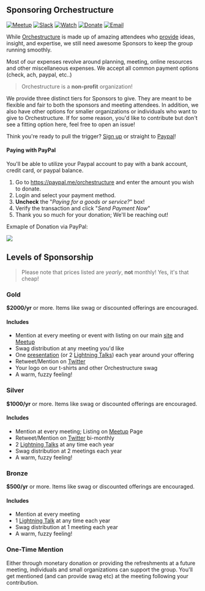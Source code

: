 ## Sponsoring Orchestructure

 [![Meetup](https://img.shields.io/badge/Attend-Meetup-f13a59.svg)](https://www.meetup.com/orchestructure/) [![Slack](https://img.shields.io/badge/Chat-Slack-e9a820.svg)](http://madeina2.com/slack) [![Watch](https://img.shields.io/badge/Watch-Presentations-ff0000.svg)](https://www.youtube.com/channel/UCz3Z1cQ-DJMsdo6ftM27hkg) [![Donate](https://img.shields.io/badge/Donate-PayPal-blue.svg)](https://paypal.me/orchestructure)  [![Email](https://img.shields.io/badge/Email-Organizers-lightgrey.svg)](mailto:orchestructure.meetup@gmail.com)

While [Orchestructure](orchestructure.io) is made up of amazing attendees who [provide](https://github.com/orchestructure/presentations) ideas, insight,
and expertise, we still need awesome Sponsors to keep the group running smoothly.

Most of our expenses revolve around planning, meeting, online resources and other miscellaneous expenses. We accept all common payment options (check, ach, paypal, etc..)

> Orchestructure is a **non-profit** organization! 

We provide three distinct tiers for Sponsors to give. They are meant to be flexible
and fair to both the sponsors and meeting attendees. In addition, we
also have other options for smaller organizations or individuals who want
to give to Orchestructure. If for some reason, you'd like to contribute but don't
see a fitting option here, feel free to open an issue!

Think you're ready to pull the trigger? [Sign up](https://goo.gl/forms/fOcP6A70fXWy21Ft2) or straight to [Paypal]((https://paypal.me/orchestructure))!

#### Paying with PayPal

You'll be able to utilize your Paypal account to pay with a bank account, credit card, or paypal balance.

1. Go to https://paypal.me/orchestructure and enter the amount you wish to donate.
2. Login and select your payment method.
3. **Uncheck** the "*Paying for a goods or service?*" box!
4. Verify the transaction and click "*Send Payment Now*"
5. Thank you so much for your donation; We'll be reaching out!

Exmaple of Donation via PayPal:

![](img/paypal-ex.png)

## Levels of Sponsorship

> Please note that prices listed are *yearly*, **not** monthly! Yes, it's that cheap!

### Gold

**$2000/yr** or more. Items like swag or discounted offerings are encouraged.

#### Includes

* Mention at every meeting or event with listing on our main [site](htts://orchestructure.io/) and [Meetup](https://www.meetup.com/orchestructure/)
* Swag distribution at any meeting you'd like
* One [presentation](https://github.com/orchestructure/presentations) (or 2 [Lightning Talks](https://github.com/orchestructure/presentations#lightning-talks)) each year around your offering
* Retweet/Mention on [Twitter](https://twitter.com/orchestructure)
* Your logo on our t-shirts and other Orchestructure swag
* A warm, fuzzy feeling!

### Silver

**$1000/yr** or more. Items like swag or discounted offerings are encouraged.

#### Includes

* Mention at every meeting; Listing on [Meetup](https://www.meetup.com/orchestructure/) Page
* Retweet/Mention on [Twitter](https://twitter.com/orchestructure) bi-monthly
* 2 [Lightning Talks](https://github.com/orchestructure/presentations#lightning-talks) at any time each year
* Swag distribution at 2 meetings each year
* A warm, fuzzy feeling!

### Bronze

**$500/yr** or more. Items like swag or discounted offerings are encouraged.

#### Includes

* Mention at every meeting
* 1 [Lightning Talk](https://github.com/orchestructure/presentations#lightning-talks) at any time each year
* Swag distribution at 1 meeting each year
* A warm, fuzzy feeling!

### One-Time Mention

Either through monetary donation or providing the refreshments at a future meeting, individuals and small organizations can support the group. You'll get mentioned (and can provide swag etc) at the meeting following your contribution.
